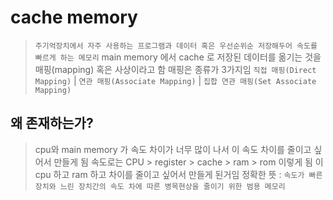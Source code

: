# cache memory
> ```주기억장치에서 자주 사용하는 프로그램과 데이터 혹은 우선순위순 저장해두어 속도를 빠르게 하는 메모리```
> main memory 에서 cache 로 저장된 데이터를 옮기는 것을 매핑(mapping) 혹은 사상이라고 함
> 매핑은 종류가 3가지임
> `직접 매핑(Direct Mapping)` | `연관 매핑(Associate Mapping)` | `집합 연관 매핑(Set Associate Mapping)`

## 왜 존재하는가?
> cpu와 main memory 가 속도 차이가 너무 많이 나서 이 속도 차이를 줄이고 싶어서 만들게 됨
> 속도로는
> CPU > register > cache > ram > rom
> 이렇게 됨
> 이 cpu 하고 ram 하고 차이를 줄이고 싶어서 만들게 된거임
> 정확한 뜻 : `속도가 빠른 장치와 느린 장치간의 속도 차에 따른 병목현상을 줄이기 위한 범용 메모리`
